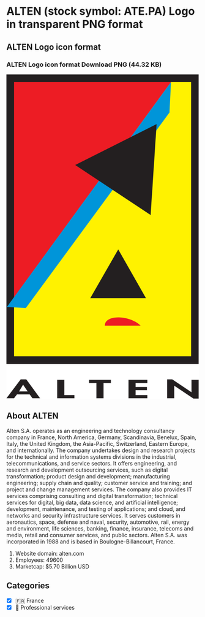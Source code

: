 # ALTEN (stock symbol: ATE.PA) Logo in transparent PNG format

## ALTEN Logo icon format

### ALTEN Logo icon format Download PNG (44.32 KB)

![ALTEN Logo icon format Download PNG (44.32 KB)](/img/orig/ATE.PA-aefffe0e.png)

## About ALTEN

Alten S.A. operates as an engineering and technology consultancy company in France, North America, Germany, Scandinavia, Benelux, Spain, Italy, the United Kingdom, the Asia-Pacific, Switzerland, Eastern Europe, and internationally. The company undertakes design and research projects for the technical and information systems divisions in the industrial, telecommunications, and service sectors. It offers engineering, and research and development outsourcing services, such as digital transformation; product design and development; manufacturing engineering; supply chain and quality; customer service and training; and project and change management services. The company also provides IT services comprising consulting and digital transformation; technical services for digital, big data, data science, and artificial intelligence; development, maintenance, and testing of applications; and cloud, and networks and security infrastructure services. It serves customers in aeronautics, space, defense and naval, security, automotive, rail, energy and environment, life sciences, banking, finance, insurance, telecoms and media, retail and consumer services, and public sectors. Alten S.A. was incorporated in 1988 and is based in Boulogne-Billancourt, France.

1. Website domain: alten.com
2. Employees: 49600
3. Marketcap: $5.70 Billion USD


## Categories
- [x] 🇫🇷 France
- [x] 💼 Professional services
